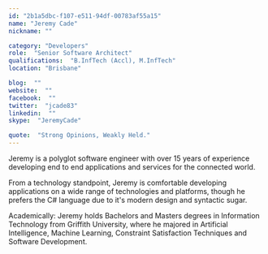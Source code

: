 ```yaml
---
id: "2b1a5dbc-f107-e511-94df-00783af55a15"
name: "Jeremy Cade"
nickname: ""

category: "Developers"
role:  "Senior Software Architect"
qualifications:  "B.InfTech (Accl), M.InfTech"
location: "Brisbane"

blog:  ""
website:  ""
facebook:  ""
twitter:  "jcade83"
linkedin:  ""
skype:  "JeremyCade"

quote:  "Strong Opinions, Weakly Held."
---
```


Jeremy is a polyglot software engineer with over 15 years of experience developing end to end applications and services for the connected world.   

From a technology standpoint, Jeremy is comfortable developing applications on a wide range of technologies and platforms, though he prefers the C# language due to it's modern design and syntactic sugar.   

Academically: Jeremy holds Bachelors and Masters degrees in Information Technology from Griffith University, where he majored in Artificial Intelligence, Machine Learning, Constraint Satisfaction Techniques and Software Development.   